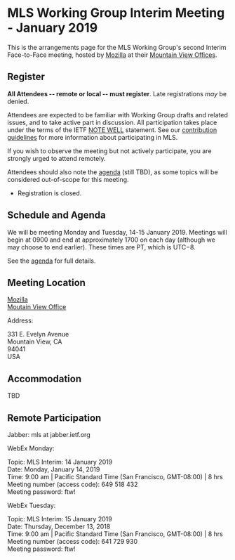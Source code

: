 # MLS Working Group Interim Meeting - January 2019

This is the arrangements page for the MLS Working Group's second Interim Face-to-Face meeting,
hosted by [Mozilla](https://www.mozilla.org/) at their [Mountain View Offices](https://www.mozilla.org/en-US/contact/spaces/mountain-view/).

## Register

**All Attendees -- remote or local -- must register**. Late registrations _may_ be denied.

Attendees are expected to be familiar with Working Group drafts and related issues, and to take active part in discussion. All participation takes place under the terms of the IETF [NOTE WELL](https://www.ietf.org/about/note-well.html) statement. See our [contribution guidelines](../CONTRIBUTING.md) for more information about participating in MLS.

If you wish to observe the meeting but not actively participate, you are strongly urged to attend remotely.

Attendees should also note the [agenda](agenda.md) (still TBD), as some topics will be considered out-of-scope for this meeting.

* Registration is closed.

## Schedule and Agenda

We will be meeting Monday and Tuesday, 14-15 January 2019. Meetings will begin at 0900 and end at
approximately 1700 on each day (although we may choose to end earlier).  These times are PT, which is UTC−8.

See the [agenda](agenda.md) for full details.

## Meeting Location

[Mozilla](https://www.mozilla.org/) \
[Moutain View Office](https://www.mozilla.org/en-US/contact/spaces/mountain-view/)

Address:

331 E. Evelyn Avenue \
Mountain View, CA \
94041 \
USA

## Accommodation

TBD
<!--
## Network

## Transportation
-->

## Remote Participation

Jabber: mls at jabber.ietf.org

WebEx Monday:
 
Topic: MLS Interim: 14 January 2019 \
Date: Monday, January 14, 2019 \
Time: 9:00 am  |  Pacific Standard Time (San Francisco, GMT-08:00)  |  8 hrs \
Meeting number (access code): 649 518 432 \
Meeting password: ftw!

WebEx Tuesday:

Topic: MLS Interim: 15 January 2019 \
Date: Thursday, December 13, 2018 \
Time: 9:00 am  |  Pacific Standard Time (San Francisco, GMT-08:00)  |  8 hrs \
Meeting number (access code): 641 729 930 \
Meeting password: ftw!
